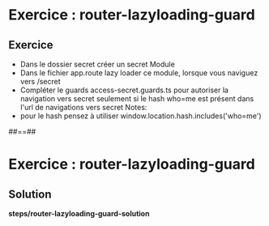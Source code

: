 <!-- .slide: class="exercice" -->
# Exercice : router-lazyloading-guard
## Exercice<br>

- Dans le dossier secret créer un secret Module
- Dans le fichier app.route lazy loader ce module, lorsque vous naviguez vers /secret
- Compléter le guards access-secret.guards.ts pour autoriser la navigation vers secret seulement si le hash who=me est présent dans l'url de navigations vers secret
Notes:
- pour le hash pensez à utiliser window.location.hash.includes('who=me')

##==##

<!-- .slide: class="full-center exercice" -->
# Exercice : router-lazyloading-guard
## Solution
__steps/router-lazyloading-guard-solution__
